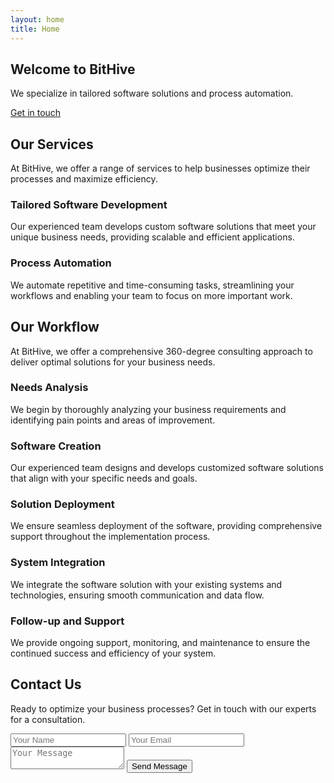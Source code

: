 ```yaml
---
layout: home
title: Home
---
```


<section class="hero">
  <div class="hero-content">
    <h1>Welcome to BitHive</h1>
    <p>We specialize in tailored software solutions and process automation.</p>
    <a href="#contact" class="button">Get in touch</a>
  </div>
</section>

<section class="services">
  <div class="container">
    <h2>Our Services</h2>
    <p>At BitHive, we offer a range of services to help businesses optimize their processes and maximize efficiency.</p>
    <div class="service">
      <h3>Tailored Software Development</h3>
      <p>Our experienced team develops custom software solutions that meet your unique business needs, providing scalable and efficient applications.</p>
    </div>
    <div class="service">
      <h3>Process Automation</h3>
      <p>We automate repetitive and time-consuming tasks, streamlining your workflows and enabling your team to focus on more important work.</p>
    </div>
  </div>
</section>

<section class="services">
  <div class="container">
    <h2>Our Workflow</h2>
    <p>At BitHive, we offer a comprehensive 360-degree consulting approach to deliver optimal solutions for your business needs.</p>
    <div class="service">
      <h3>Needs Analysis</h3>
      <p>We begin by thoroughly analyzing your business requirements and identifying pain points and areas of improvement.</p>
    </div>
    <div class="service">
      <h3>Software Creation</h3>
      <p>Our experienced team designs and develops customized software solutions that align with your specific needs and goals.</p>
    </div>
    <div class="service">
      <h3>Solution Deployment</h3>
      <p>We ensure seamless deployment of the software, providing comprehensive support throughout the implementation process.</p>
    </div>
    <div class="service">
      <h3>System Integration</h3>
      <p>We integrate the software solution with your existing systems and technologies, ensuring smooth communication and data flow.</p>
    </div>
    <div class="service">
      <h3>Follow-up and Support</h3>
      <p>We provide ongoing support, monitoring, and maintenance to ensure the continued success and efficiency of your system.</p>
    </div>
  </div>
</section>

<section id="contact" class="contact">
  <div class="container">
    <h2>Contact Us</h2>
    <p>Ready to optimize your business processes? Get in touch with our experts for a consultation.</p>
    <form>
      <input type="text" name="name" placeholder="Your Name">
      <input type="email" name="email" placeholder="Your Email">
      <textarea name="message" placeholder="Your Message"></textarea>
      <button type="submit" class="button">Send Message</button>
    </form>
  </div>
</section>